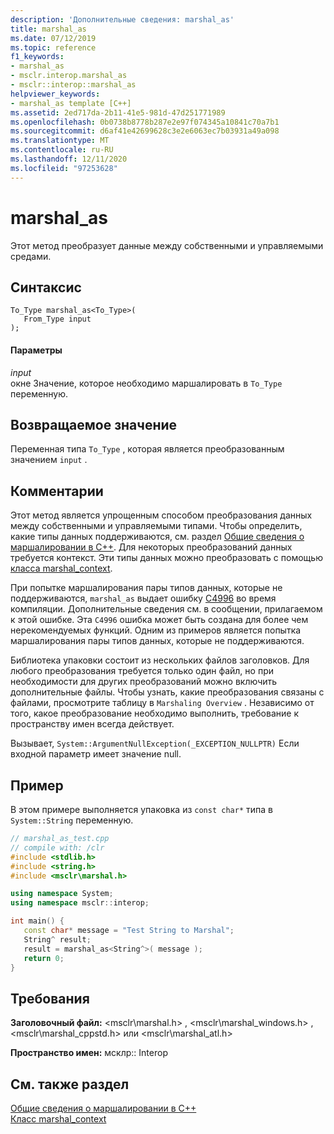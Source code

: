 ```yaml
---
description: 'Дополнительные сведения: marshal_as'
title: marshal_as
ms.date: 07/12/2019
ms.topic: reference
f1_keywords:
- marshal_as
- msclr.interop.marshal_as
- msclr::interop::marshal_as
helpviewer_keywords:
- marshal_as template [C++]
ms.assetid: 2ed717da-2b11-41e5-981d-47d251771989
ms.openlocfilehash: 0b0738b8778b287e2e97f074345a10841c70a7b1
ms.sourcegitcommit: d6af41e42699628c3e2e6063ec7b03931a49a098
ms.translationtype: MT
ms.contentlocale: ru-RU
ms.lasthandoff: 12/11/2020
ms.locfileid: "97253628"
---
```

# <a name="marshal_as"></a>marshal_as

Этот метод преобразует данные между собственными и управляемыми средами.

## <a name="syntax"></a>Синтаксис

```
To_Type marshal_as<To_Type>(
   From_Type input
);
```

#### <a name="parameters"></a>Параметры

*input*<br/>
окне Значение, которое необходимо маршалировать в `To_Type` переменную.

## <a name="return-value"></a>Возвращаемое значение

Переменная типа `To_Type` , которая является преобразованным значением `input` .

## <a name="remarks"></a>Комментарии

Этот метод является упрощенным способом преобразования данных между собственными и управляемыми типами. Чтобы определить, какие типы данных поддерживаются, см. раздел [Общие сведения о маршалировании в C++](../dotnet/overview-of-marshaling-in-cpp.md). Для некоторых преобразований данных требуется контекст. Эти типы данных можно преобразовать с помощью [класса marshal_context](../dotnet/marshal-context-class.md).

При попытке маршалирования пары типов данных, которые не поддерживаются, `marshal_as` выдает ошибку [C4996](../error-messages/compiler-warnings/compiler-warning-level-3-c4996.md) во время компиляции. Дополнительные сведения см. в сообщении, прилагаемом к этой ошибке. Эта `C4996` ошибка может быть создана для более чем нерекомендуемых функций. Одним из примеров является попытка маршалирования пары типов данных, которые не поддерживаются.

Библиотека упаковки состоит из нескольких файлов заголовков. Для любого преобразования требуется только один файл, но при необходимости для других преобразований можно включить дополнительные файлы. Чтобы узнать, какие преобразования связаны с файлами, просмотрите таблицу в `Marshaling Overview` . Независимо от того, какое преобразование необходимо выполнить, требование к пространству имен всегда действует.

Вызывает, `System::ArgumentNullException(_EXCEPTION_NULLPTR)` Если входной параметр имеет значение null.

## <a name="example"></a>Пример

В этом примере выполняется упаковка из `const char*` типа в `System::String` переменную.

```cpp
// marshal_as_test.cpp
// compile with: /clr
#include <stdlib.h>
#include <string.h>
#include <msclr\marshal.h>

using namespace System;
using namespace msclr::interop;

int main() {
   const char* message = "Test String to Marshal";
   String^ result;
   result = marshal_as<String^>( message );
   return 0;
}
```

## <a name="requirements"></a>Требования

**Заголовочный файл:** \<msclr\marshal.h> , \<msclr\marshal_windows.h> , \<msclr\marshal_cppstd.h> или \<msclr\marshal_atl.h>

**Пространство имен:** мсклр:: Interop

## <a name="see-also"></a>См. также раздел

[Общие сведения о маршалировании в C++](../dotnet/overview-of-marshaling-in-cpp.md)<br/>
[Класс marshal_context](../dotnet/marshal-context-class.md)
